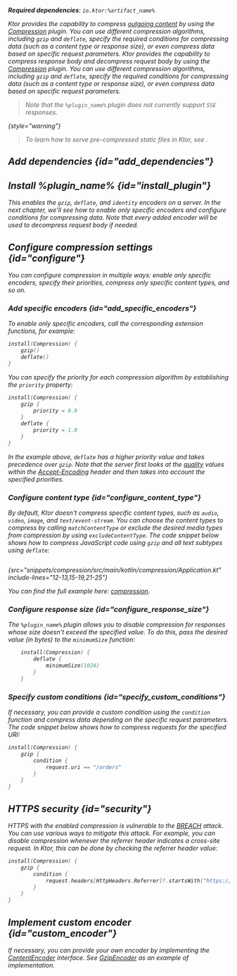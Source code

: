 [//]: # (title: Compression)

<show-structure for="chapter" depth="2"/>

<var name="artifact_name" value="ktor-server-compression"/>
<var name="package_name" value="io.ktor.server.plugins.compression"/>
<var name="plugin_name" value="Compression"/>

<tldr>
<p>
<b>Required dependencies</b>: <code>io.ktor:%artifact_name%</code>
</p>
<var name="example_name" value="compression"/>
<include from="lib.topic" element-id="download_example"/>
<include from="lib.topic" element-id="native_server_not_supported"/>
</tldr>

Ktor provides the capability to compress [outgoing content](server-responses.md) by using the [Compression](https://api.ktor.io/ktor-server/ktor-server-plugins/ktor-server-compression/io.ktor.server.plugins.compression/-compression.html) plugin. You can use different compression algorithms, including `gzip` and `deflate`, 
specify the required conditions for compressing data (such as a content type or response size), or even compress data based on specific request parameters.
Ktor provides the capability to compress response body and decompress request body
by using
the [Compression](https://api.ktor.io/ktor-server/ktor-server-plugins/ktor-server-compression/io.ktor.server.plugins.compression/-compression.html)
plugin.
You can use different compression algorithms, including `gzip` and `deflate`,
specify the required conditions for compressing data (such as a content type or response size),
or even compress data based on specific request parameters.

> Note that the `%plugin_name%` plugin does not currently support `SSE` responses.
>
{style="warning"}

> To learn how to serve pre-compressed static files in Ktor, see [](server-static-content.md#precompressed).

## Add dependencies {id="add_dependencies"}

<include from="lib.topic" element-id="add_ktor_artifact_intro"/>
<include from="lib.topic" element-id="add_ktor_artifact"/>

## Install %plugin_name% {id="install_plugin"}

<include from="lib.topic" element-id="install_plugin"/>

This enables the `gzip`, `deflate`, and `identity` encoders on a server.
In the next chapter, we'll see how to enable only specific encoders and configure conditions for compressing data.
Note that every added encoder will be used to decompress request body if needed.

## Configure compression settings {id="configure"}

You can configure compression in multiple ways: enable only specific encoders, specify their priorities, compress only
specific content types, and so on.

### Add specific encoders {id="add_specific_encoders"}

To enable only specific encoders, call the corresponding extension functions, for example:

```kotlin
install(Compression) {
    gzip()
    deflate()
}
```

You can specify the priority for each compression algorithm by establishing the `priority` property:

```kotlin
install(Compression) {
    gzip {
        priority = 0.9
    }
    deflate {
        priority = 1.0
    }
}
```

In the example above, `deflate` has a higher priority value and takes precedence over `gzip`. Note that the server first
looks at the [quality](https://developer.mozilla.org/en-US/docs/Glossary/Quality_Values) values within
the [Accept-Encoding](https://developer.mozilla.org/en-US/docs/Web/HTTP/Headers/Accept-Encoding) header and then takes
into account the specified priorities.

### Configure content type {id="configure_content_type"}

By default, Ktor doesn't compress specific content types, such as `audio`, `video`, `image`, and `text/event-stream`.
You can choose the content types to compress by calling `matchContentType` or exclude the desired media types from
compression by using `excludeContentType`. The code snippet below shows how to compress JavaScript code using `gzip` and
all text subtypes using `deflate`:

```kotlin
```

{src="snippets/compression/src/main/kotlin/compression/Application.kt" include-lines="12-13,15-19,21-25"}

You can find the full example
here: [compression](https://github.com/ktorio/ktor-documentation/tree/%ktor_version%/codeSnippets/snippets/compression).

### Configure response size {id="configure_response_size"}

The `%plugin_name%` plugin allows you to disable compression for responses whose size doesn't exceed the specified
value. To do this, pass the desired value (in bytes) to the `minimumSize` function:

```kotlin
    install(Compression) {
        deflate {
            minimumSize(1024)
        }
    }

```

### Specify custom conditions {id="specify_custom_conditions"}

If necessary, you can provide a custom condition using the `condition` function and compress data depending on the
specific request parameters. The code snippet below shows how to compress requests for the specified URI:

```kotlin
install(Compression) {
    gzip {
        condition {
            request.uri == "/orders"
        }
    }
}
```

## HTTPS security {id="security"}

HTTPS with the enabled compression is vulnerable to the [BREACH](https://en.wikipedia.org/wiki/BREACH) attack. You can
use various ways to mitigate this attack. For example, you can disable compression whenever the referrer header
indicates a cross-site request. In Ktor, this can be done by checking the referrer header value:

```kotlin
install(Compression) {
    gzip {
        condition {
            request.headers[HttpHeaders.Referrer]?.startsWith("https://my.domain/") == true
        }
    }
}
```

## Implement custom encoder {id="custom_encoder"}

If necessary, you can provide your own encoder by implementing
the [ContentEncoder](https://api.ktor.io/ktor-utils/ktor-server-compression/io.ktor.util/-content-encoder)
interface.
See [GzipEncoder](https://github.com/ktorio/ktor/blob/b5b59ca3ae61601e6175f334e6a1252609638e61/ktor-server/ktor-server-plugins/ktor-server-compression/jvm/src/io/ktor/server/plugins/compression/Encoders.kt#L41)
as an example of implementation.
